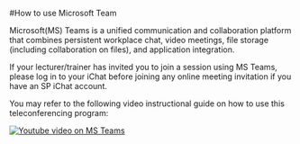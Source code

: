 #How to use Microsoft Team

Microsoft(MS) Teams is a unified communication and collaboration platform that combines persistent workplace chat, video meetings, file storage (including collaboration on files), and application integration. 

If your lecturer/trainer has invited you to join a session using MS Teams, please log in to your iChat before joining any online meeting invitation if you have an SP iChat account.

You may refer to the following video instructional guide on how to use this teleconferencing program:

[![Youtube video on MS Teams](http://img.youtube.com/vi/YOUTUBE_VIDEO_ID_HERE/0.jpg)](https://www.youtube.com/watch?v=OxfukizkyCA)
